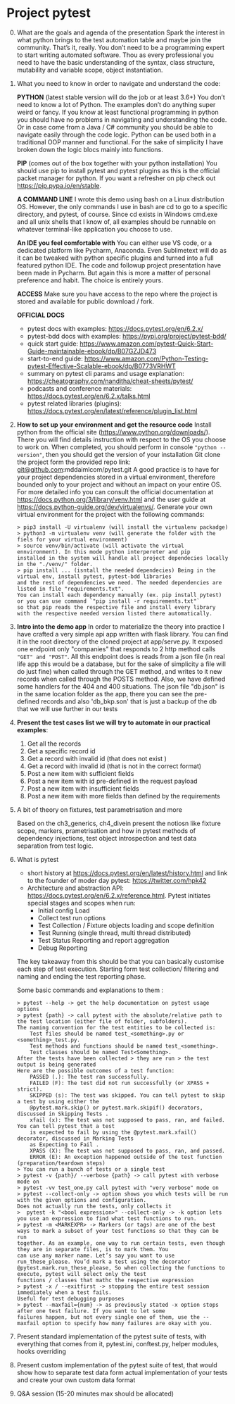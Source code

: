 # Project pytest

0. What are the goals and agenda of the presentation
    Spark the interest in what python brings to the test automation table and maybe join the community. That’s it, really.
    You don’t need to be a programming expert to start writing automated software. Thou as every professional you need
    to have the basic understanding of the syntax, class structure, mutability and variable scope, object instantiation. 

1. What you need to know in order to navigate and understand the code:
    
    **PYTHON** (latest stable version will do the job or at least 3.6+)
    You don’t need to know a lot of Python. The examples don’t do anything super weird or fancy. If you know at least
    functional programming in python you should have no problems in navigating and understanding the code. Or in case 
    come from a Java / C# community you should be able to navigate easily through the code logic. Python can be used both 
    in a traditional OOP manner and functional. For the sake of simplicity I have broken down the logic blocs mainly 
    into functions.
    
    **PIP** (comes out of the box together with your python installation)
    You should use pip to install pytest and pytest plugins as this is the official packet manager for python. 
    If you want a refresher on pip check out https://pip.pypa.io/en/stable. 
    
    **A COMMAND LINE**
    I wrote this demo using bash on a Linux distribution OS. However, the only commands I use in bash are cd to go to a
    specific directory, and pytest, of course. Since cd exists in Windows cmd.exe and all unix shells that I know of,
    all examples should be runnable on whatever terminal-like application you choose to use.
    
    **An IDE you feel comfortable with**
    You can either use VS code, or a dedicated platform like Pycharm, Anaconda. Even Sublimetext will do as it can be
    tweaked with python specific plugins and turned into a full featured python IDE. The code and followup project presentation
    have been made in Pycharm. But again this is more a matter of personal preference and habit. The choice is entirely yours.
   
    **ACCESS**
    Make sure you have access to the repo where the project is stored and available for public download / fork.

    **OFFICIAL DOCS** 
    - pytest docs with examples: https://docs.pytest.org/en/6.2.x/
    - pytest-bdd docs with examples: https://pypi.org/project/pytest-bdd/
    - quick start guide: https://www.amazon.com/pytest-Quick-Start-Guide-maintainable-ebook/dp/B07GZJD473
    - start-to-end guide: https://www.amazon.com/Python-Testing-pytest-Effective-Scalable-ebook/dp/B0773VRHWT
    - summary on pytest cli params and usage explanation: https://cheatography.com/nanditha/cheat-sheets/pytest/
    - podcasts and conference materials: https://docs.pytest.org/en/6.2.x/talks.html
    - pytest related libraries (plugins): https://docs.pytest.org/en/latest/reference/plugin_list.html


2. **How to set up your environment and get the resource code**
    Install python from the official site (https://www.python.org/downloads/). There you will find details instruction 
    with respect to the OS you choose to work on. When completed, you should perform in console `"python --version"`, then
    you should get the version of your installation
    Git clone the project form the provided repo link: git@github.com:mddaimlcom/pytest.git
    A good practice is to have for your project dependencies stored in a virtual environment, therefore 
    bounded only to your project and without an impact on your entire OS. For more detailed info you can consult the official 
    documentation at https://docs.python.org/3/library/venv.html and the user guide at https://docs.python-guide.org/dev/virtualenvs/.
    Generate your own virtual environment for the project with the following commands:
    ``` 
    > pip3 install -U virtualenv (will install the virtualenv packadge)
    > python3 -m virtualenv venv (will generate the folder with the fiels for your virtual environment)
    > source venv/bin/activate (will activate the virtual ennvironment). In this mode python interpereter and pip 
    installed in the system will handle all project dependecies locally in the "./venv/" folder.
    > pip install ... (isntall the needed dependecies) Being in the virtual env, install pytest, pytest-bdd libraries 
    and the rest of dependencies we need. The needed dependencies are listed in file "requirements.txt". 
    You can install each dependency manually (ex. pip install pytest) or you can use command `"pip install -r requirements.txt"` 
    so that pip reads the respective file and install every library with the respective needed version listed there automatically.
   ```

3. **Intro into the demo app**
    In order to materialize the theory into practice I have crafted a very simple api app written with flask library. 
    You can find it in the root directory of the cloned project at app/serve.py. It exposed one endpoint only "companies" 
    that responds to 2 http method calls `"GET" and "POST"`.
    All this endpoint does is reads from a json file (in real life app this would be a 
    database, but for the sake of simplicity a file will do just fine) when called through the GET method, and writes 
    to it new records when called through the POSTS method. Also, we have defined some handlers for the 404 and 400 situations.
    The json file "db.json" is in the same location folder as the app, there you can see the pre-defined records and also
    'db_bkp.son' that is just a backup of the db that we will use further in our tests

4. **Present the test cases list we will try to automate in our practical examples**:
    1. Get all the records
    2. Get a specific record id
    3. Get a record with invalid id (that does not exist )
    4. Get a record with invalid id (that is not in the correct format)
    5. Post a new item with sufficient fields
    6. Post a new item with id pre-defined in the request payload
    7. Post a new item with insufficient fields 
    8. Post a new item with more fields than defined by the requirements
    

6. A bit of theory on fixtures, test parametrisation and more

   Based on the ch3_generics, ch4_divein present the notiosn like fixture scope, markers, prametrisation and how in pytest 
   methods of dependency injections, test object introspection and test data separation from test logic.


7. What is pytest
    - short history at https://docs.pytest.org/en/latest/history.html and link to the founder of moder day pytest: https://twitter.com/hpk42 
    - Architecture and abstraction API: https://docs.pytest.org/en/6.2.x/reference.html. Pytest initiates special stages and scopes when run:
        - Initial config Load
        - Collect test run options 
        - Test Collection / Fixture objects loading and scope definition 
        - Test Running (single thread, multi thread distributed)
        - Test Status Reporting and report aggregation
        - Debug Reporting
    
    The key takeaway from this should be  that you can basically customise each step of test execution.
    Starting form test collection/ filtering and naming and ending the test reporting phase.
      
    Some basic commands and explanations to them :
    ```
    > pytest --help -> get the help documentation on pytest usage options
    > pytest {path} -> call pytest with the absolute/relative path to the test location (either file of folder, subfolders).
    The naming convention for the test entities to be collected is:
        Test files should be named test_<something>.py or <something>_test.py.
        Test methods and functions should be named test_<something>.
        Test classes should be named Test<Something>.
    After the tests have been collected > they are run > the test output is being generated
    Here are the possible outcomes of a test function:
        PASSED (.): The test ran successfully.
        FAILED (F): The test did not run successfully (or XPASS + strict).
        SKIPPED (s): The test was skipped. You can tell pytest to skip a test by using either the
        @pytest.mark.skip() or pytest.mark.skipif() decorators, discussed in Skipping Tests .
        xfail (x): The test was not supposed to pass, ran, and failed. You can tell pytest that a test
        is expected to fail by using the @pytest.mark.xfail() decorator, discussed in Marking Tests
        as Expecting to Fail .
        XPASS (X): The test was not supposed to pass, ran, and passed.
        ERROR (E): An exception happened outside of the test function (preparation/teardown steps)
    > You can run a bunch of tests or a single test
    > pytest -v {path}/ --verbose {path} -> call pytest with verbose mode on
    > pytest -vv test_one.py call pytest with "very verbose" mode on
    > pytest --collect-only -> option shows you which tests will be run with the given options and configuration.
    Does not actually run the tests, only collects it
    >  pytest -k "<bool expression>" --collect-only -> -k option lets you use an expression to find what test functions to run.
    > pytest -m <MARKEXPR> -> Markers (or tags) are one of the best ways to mark a subset of your test functions so that they can be run
    together. As an example, one way to run certain tests, even though they are in separate files, is to mark them. You
    can use any marker name. Let’s say you want to use run_these_please. You’d mark a test using the decorator
    @pytest.mark.run_these_please, So when collecting the functions to execute, pytest will select only the test
    functions / classes that mathc the respective expression
    > pytest -x / --exitfirst -> stopping the entire test session immediately when a test fails.
    Useful for test debugging purposes
    > pytest --maxfail={num} -> as previously stated -x option stops after one test failure. If you want to let some
    failures happen, but not every single one of them, use the --maxfail option to specify how many failures are okay with you.
    ```

8. Present standard implementation of the pytest suite of tests, with everything that comes from it, pytest.ini, conftest.py, helper modules, hooks overriding

10. Present custom implementation of the pytest suite of test, that would show how to separate test data form actual implementation of your tests and create your own custom data format

11. Q&A session (15-20 minutes max should be allocated)
